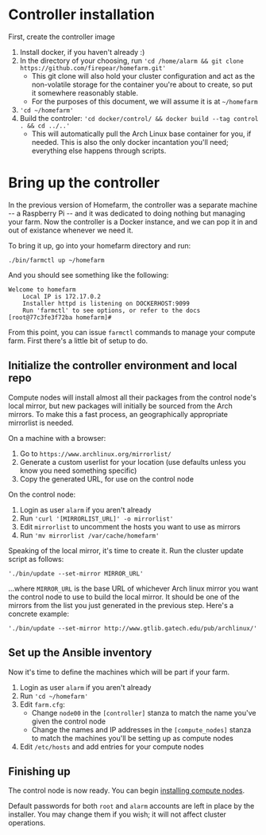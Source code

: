 # Controller installation

First, create the controller image

1. Install docker, if you haven't already :)
1. In the directory of your choosing, run `'cd /home/alarm && git clone https://github.com/firepear/homefarm.git'`
    * This git clone will also hold your cluster configuration and act
      as the non-volatile storage for the container you're about to
      create, so put it somewhere reasonably stable.
    * For the purposes of this document, we will assume it is at `~/homefarm`
1. `'cd ~/homefarm'`
1. Build the controler: `'cd docker/control/ && docker build --tag control . && cd ../..'`
    * This will automatically pull the Arch Linux base container for
      you, if needed. This is also the only docker incantation you'll
      need; everything else happens through scripts.

# Bring up the controller

In the previous version of Homefarm, the controller was a separate
machine -- a Raspberry Pi -- and it was dedicated to doing nothing but
managing your farm. Now the controller is a Docker instance, and we
can pop it in and out of existance whenever we need it.

To bring it up, go into your homefarm directory and run:

`./bin/farmctl up ~/homefarm`

And you should see something like the following:

```
Welcome to homefarm
    Local IP is 172.17.0.2
    Installer httpd is listening on DOCKERHOST:9099
    Run 'farmctl' to see options, or refer to the docs
[root@77c3fe3f72ba homefarm]# 
```

From this point, you can issue `farmctl` commands to manage your
compute farm. First there's a little bit of setup to do.

## Initialize the controller environment and local repo

Compute nodes will install almost all their packages from the control
node's local mirror, but new packages will initially be sourced from
the Arch mirrors. To make this a fast process, an geographically
appropriate mirrorlist is needed.

On a machine with a browser:

1. Go to `https://www.archlinux.org/mirrorlist/`
1. Generate a custom userlist for your location (use defaults unless
   you know you need something specific)
1. Copy the generated URL, for use on the control node

On the control node:

1. Login as user `alarm` if you aren't already
1. Run `'curl '[MIRRORLIST_URL]' -o mirrorlist'`
1. Edit `mirrorlist` to uncomment the hosts you want to use as mirrors
1. Run `'mv mirrorlist /var/cache/homefarm'`

Speaking of the local mirror, it's time to create it. Run the cluster
update script as follows:

`'./bin/update --set-mirror MIRROR_URL'`

...where `MIRROR_URL` is the base URL of whichever Arch linux mirror you
want the control node to use to build the local mirror. It should be
one of the mirrors from the list you just generated in the previous
step. Here's a concrete example:

`'./bin/update --set-mirror http://www.gtlib.gatech.edu/pub/archlinux/'`



## Set up the Ansible inventory

Now it's time to define the machines which will be part if your farm.

1. Login as user `alarm` if you aren't already
1. Run `'cd ~/homefarm'`
1. Edit `farm.cfg`:
     * Change `node00` in the `[controller]` stanza to match the name
       you've given the control node
     * Change the names and IP addresses in the `[compute_nodes]`
       stanza to match the machines you'll be setting up as compute
       nodes
1. Edit `/etc/hosts` and add entries for your compute nodes



## Finishing up

The control node is now ready. You can begin [installing compute
nodes](https://github.com/firepear/homefarm/blob/master/docs/compute_install.md).

Default passwords for both `root` and `alarm` accounts are left in
place by the installer. You may change them if you wish; it will not
affect cluster operations.
